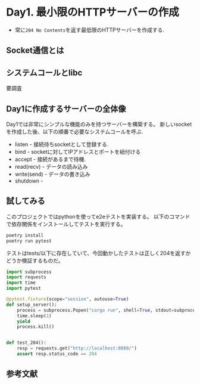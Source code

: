 
# Day1. 最小限のHTTPサーバーの作成
* 常に`204 No Contents`を返す最低限のHTTPサーバーを作成する.


## Socket通信とは


## システムコールとlibc
要調査

## Day1に作成するサーバーの全体像
Day1では非常にシンプルな機能のみを持つサーバーを構築する。
新しいsocketを作成した後、以下の順番で必要なシステムコールを呼ぶ.

* listen - 接続待ちsocketとして登録する.
* bind - socketに対してIPアドレスとポートを紐付ける
* accept - 接続があるまで待機.
* read(recv) - データの読み込み
* write(send) - データの書き込み
* shutdown - 


## 試してみる
このプロジェクトではpythonを使ってe2eテストを実装する。
以下のコマンドで依存関係をインストールしてテストを実行する。

``` python
poetry install
poetry run pytest
```

テストはtests/以下に存在していて、今回動かしたテストは正しく204を返すかどうか検証するものだ。
``` python
import subprocess
import requests
import time
import pytest

@pytest.fixture(scope="session", autouse=True)
def setup_server():
    process = subprocess.Popen("cargo run", shell=True, stdout=subprocess.DEVNULL, stderr=subprocess.DEVNULL)
    time.sleep(1)
    yield
    process.kill()


def test_204():
    resp = requests.get("http://localhost:8080/")
    assert resp.status_code == 204
```

## 参考文献